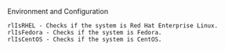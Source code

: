 

Environment and Configuration

    rlIsRHEL - Checks if the system is Red Hat Enterprise Linux.
    rlIsFedora - Checks if the system is Fedora.
    rlIsCentOS - Checks if the system is CentOS.

